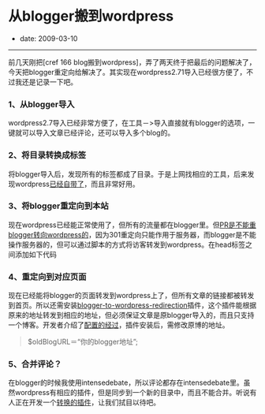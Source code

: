 # 从blogger搬到wordpress

- date: 2009-03-10

--------------------------


前几天刚把[cref 166 blog搬到wordpress]，弄了两天终于把最后的问题解决了，今天把blogger重定向给解决了。其实现在wordpress2.71导入已经很方便了，不过我还是记录一下吧。


### 1、从blogger导入


wordpress2.7导入已经非常方便了，在工具－>导入直接就有blogger的选项，一键就可以导入文章已经评论，还可以导入多个blog的。


### 2、将目录转换成标签


将blogger导入后，发现所有的标签都成了目录。于是上网找相应的工具，后来发现wordpress[已经自带了](http://en.blog.wordpress.com/2007/10/08/category-to-tag-converter/)，而且非常好用。


### 3、将blogger重定向到本站


现在wordpress已经能正常使用了，但所有的流量都在blogger里。但[PR是不能重blogger转向wordpress的](http://laffers.net/howtos/howto-redirect-blogger-to-wordpress)，因为301重定向只能作用于服务器，而blogger是不能操作服务器的，但可以通过脚本的方式将访客转发到wordpress。在head标签之间添加如下代码


<script type='text/javascript'>
window.location.replace('domain');
</script>




### 4、重定向到对应页面


现在已经能将blogger的页面转发到wordpress上了，但所有文章的链接都被转发到首页。所以还需安装[blogger-to-wordpress-redirection](http://wordpress.org/extend/plugins/blogger-to-wordpress-redirection/)插件，这个插件能根据原来的地址转发到相应的地址，但必须保证文章是原blogger导入的，而且只支持一个博客。开发者介绍了[配置的经过](http://www.devilsworkshop.org/blogger-to-wordpress-traffic-permalinks-redirection-plugin/)，插件安装后，需修改原博的地址。


> $oldBlogURL＝“你的blogger地址”;




### 5、合并评论？


在blogger的时候我使用intensedebate，所以评论都存在intensedebate里。虽然wordpress有相应的插件，但是同步到一个新的目录中，而且不能合并。听说有人正在开发一个[转换的插件](http://getsatisfaction.com/intensedebate/topics/migrated_blog_from_blogger_to_wordpress_need_help_installing_id_in_wordpress)，让我们拭目以待吧。

